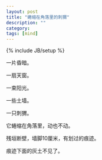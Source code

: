 ```yaml
---
layout: post
title: "蜷缩在角落里的刺猬"
description: ""
category: 
tags: [mind]
---
```

{% include JB/setup %}

一片昏暗。

一扇天窗。

一束阳光。

一些土墙。

一只刺猬。

它蜷缩在角落里，动也不动。

残垣断壁，墙脚10厘米，有划过的痕迹。

痕迹下面的灰土不见了。
